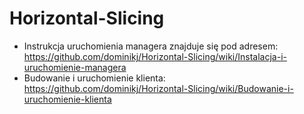 # Horizontal-Slicing
* Instrukcja uruchomienia managera znajduje się pod adresem: https://github.com/dominikj/Horizontal-Slicing/wiki/Instalacja-i-uruchomienie-managera
* Budowanie i uruchomienie klienta: https://github.com/dominikj/Horizontal-Slicing/wiki/Budowanie-i-uruchomienie-klienta
